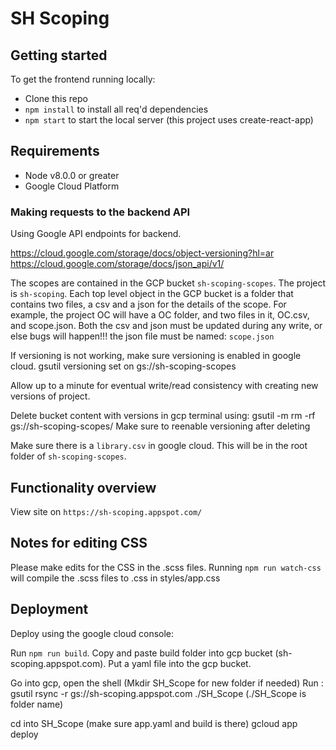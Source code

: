 # SH Scoping

## Getting started


To get the frontend running locally:

- Clone this repo
- `npm install` to install all req'd dependencies
- `npm start` to start the local server (this project uses create-react-app)  

## Requirements

- Node v8.0.0 or greater
- Google Cloud Platform

### Making requests to the backend API

Using Google API endpoints for backend. 

https://cloud.google.com/storage/docs/object-versioning?hl=ar
https://cloud.google.com/storage/docs/json_api/v1/

The scopes are contained in the GCP bucket `sh-scoping-scopes`. The project is `sh-scoping`.
Each top level object in the GCP bucket is a folder that contains two files, a csv and a json for the details of the scope. For example, the project OC will have a OC folder, and two files in it, OC.csv, and scope.json.
Both the csv and json must be updated during any write, or else bugs will happen!!!
the json file must be named: `scope.json`

If versioning is not working, make sure versioning is enabled in google cloud. 
gsutil versioning set on gs://sh-scoping-scopes

Allow up to a minute for eventual write/read consistency with creating new versions of project.

Delete bucket content with versions in gcp terminal using: gsutil -m rm -rf gs://sh-scoping-scopes/
Make sure to reenable versioning after deleting

Make sure there is a `library.csv` in google cloud. This will be in the root folder of `sh-scoping-scopes`.

## Functionality overview

View site on `https://sh-scoping.appspot.com/`

## Notes for editing CSS

Please make edits for the CSS in the .scss files. Running `npm run watch-css` will compile the .scss files to .css in styles/app.css

## Deployment

Deploy using the google cloud console:

Run `npm run build`. 
Copy and paste build folder into gcp bucket (sh-scoping.appspot.com).
Put a yaml file into the gcp bucket.

Go into gcp, open the shell (Mkdir SH_Scope for new folder if needed)
Run : gsutil rsync -r gs://sh-scoping.appspot.com ./SH_Scope 
(./SH_Scope is folder name)

cd into SH_Scope (make sure app.yaml and build is there)
gcloud app deploy
